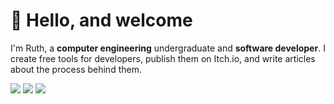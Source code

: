 # 🔬 Hello, and welcome
I'm Ruth, a **computer engineering** undergraduate and **software developer**. I create free tools for developers, publish them on Itch.io, and write articles about the process behind them.

<p align="left">
  <a href="https://computerengineeringlogs.wordpress.com"><img src="https://img.shields.io/badge/Medium-black?logo=medium"></img></a>
  <img src="https://img.shields.io/badge/Itch.io-FA5C5C?logo=itchdotio&logoColor=white"></img>
  <a href="https://computerengineeringlogs.wordpress.com"><img src="https://img.shields.io/badge/Donate-FFDD00?logo=buymeacoffee&logoColor=black"></img></a>
</p>

